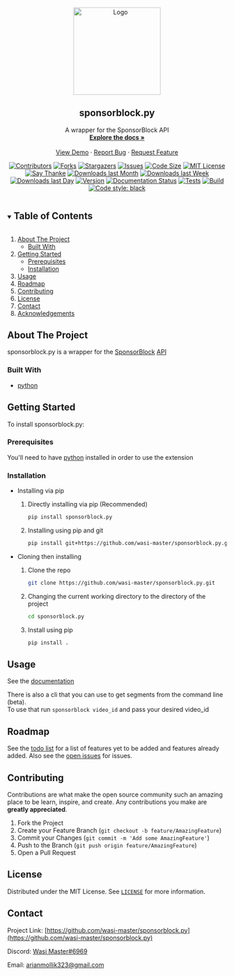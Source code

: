 <!-- markdownlint-disable-file MD033-->

<!-- PROJECT LOGO -->
<br/>
<p align="center">
  <a href="https://github.com/wasi-master/sponsorblock.py">
    <img src="https://raw.githubusercontent.com/wasi-master/sponsorblock.py/main/images/logo.png" alt="Logo" width="200" height="200">
  </a>

  <h2 align="center">sponsorblock.py</h2>

  <p align="center">
    A wrapper for the SponsorBlock API
    <br />
    <a href="https://sponsorblockpy.readthedocs.io/en/latest/"><strong>Explore the docs »</strong></a>
    <br />
    <br />
    <a href="https://github.com/wasi-master/sponsorblock.py/blob/main/demo.md">View Demo</a>
    ·
    <a href="https://github.com/wasi-master/sponsorblock.py/issues">Report Bug</a>
    ·
    <a href="https://github.com/wasi-master/sponsorblock.py/issues">Request Feature</a>
  </p>
</p>

<p align="center">
   <a href="https://github.com/wasi-master/sponsorblock.py/graphs/contributors"><img src="https://img.shields.io/github/contributors/wasi-master/sponsorblock.py.svg?style=flat" alt="Contributors"></a>
   <a href="https://github.com/wasi-master/sponsorblock.py/network/members"><img src="https://img.shields.io/github/forks/wasi-master/sponsorblock.py.svg?style=flat" alt="Forks"></a>
   <a href="https://github.com/wasi-master/sponsorblock.py/stargazers"><img src="https://img.shields.io/github/stars/wasi-master/sponsorblock.py.svg?style=flat" alt="Stargazers"></a>
   <a href="https://github.com/wasi-master/sponsorblock.py/issues"><img src="https://img.shields.io/github/issues/wasi-master/sponsorblock.py.svg?style=flat" alt="Issues"></a>
   <a href="https://github.com/wasi-master/sponsorblock.py"><img src="https://img.shields.io/github/languages/code-size/wasi-master/sponsorblock.py.svg?style=flat" alt="Code Size"></a>
   <a href="https://github.com/wasi-master/sponsorblock.py/blob/master/LICENSE"><img src="https://img.shields.io/github/license/wasi-master/sponsorblock.py.svg?style=flat" alt="MIT License"></a>
   <a href="https://saythanks.io/to/wasi-master"><img src="https://img.shields.io/badge/Say%20Thanks-!-1EAEDB.svg" alt="Say Thanke"></a>
   <a href="https://pypistats.org/packages/sponsorblock.py"><img src="https://img.shields.io/pypi/dm/sponsorblock.py.svg?style=flat" alt="Downloads last Month"></a>
   <a href="https://pypistats.org/packages/sponsorblock.py"><img src="https://img.shields.io/pypi/dw/sponsorblock.py.svg?style=flat" alt="Downloads last Week"></a>
   <a href="https://pypistats.org/packages/sponsorblock.py"><img src="https://img.shields.io/pypi/dd/sponsorblock.py.svg?style=flat" alt="Downloads last Day"></a>
   <a href="https://pypi.org/project/sponsorblock.py/#history"><img src="https://img.shields.io/pypi/v/sponsorblock.py.svg" alt="Version"></a>
   <a href='https://sponsorblockpy.readthedocs.io/en/latest/?badge=latest'><img src='https://readthedocs.org/projects/sponsorblockpy/badge/?version=latest' alt='Documentation Status' /></a>
   <a href="https://github.com/wasi-master/sponsorblock.py/actions/workflows/python-app.yml"><img src="https://img.shields.io/github/workflow/status/wasi-master/sponsorblock.py/Python%20application.svg?label=tests" alt="Tests"></a>
   <a href="https://github.com/wasi-master/sponsorblock.py/actions/workflows/python-publish.yml"><img src="https://img.shields.io/github/workflow/status/wasi-master/sponsorblock.py/Upload%20Python%20Package.svg?label=build" alt="Build"></a>
   <a href="https://github.com/psf/black"><img src="https://img.shields.io/badge/code%20style-black-000000.svg" alt="Code style: black"></a>
</p>

<!-- TABLE OF CONTENTS -->
<details open="open">
  <summary><h2 style="display: inline-block">Table of Contents</h2></summary>
  <ol>
    <li>
      <a href="#about-the-project">About The Project</a>
      <ul>
        <li><a href="#built-with">Built With</a></li>
      </ul>
    </li>
    <li>
      <a href="#getting-started">Getting Started</a>
      <ul>
        <li><a href="#prerequisites">Prerequisites</a></li>
        <li><a href="#installation">Installation</a></li>
      </ul>
    </li>
    <li><a href="#usage">Usage</a></li>
    <li><a href="#roadmap">Roadmap</a></li>
    <li><a href="#contributing">Contributing</a></li>
    <li><a href="#license">License</a></li>
    <li><a href="#contact">Contact</a></li>
    <li><a href="#acknowledgements">Acknowledgements</a></li>
  </ol>
</details>

<!-- ABOUT THE PROJECT -->
## About The Project

sponsorblock.py is a wrapper for the [SponsorBlock](https://sponsor.ajay.app) [API](https://wiki.sponsor.ajay.app/index.php/API_Docs)

### Built With

* [python](https://www.python.org)

<!-- GETTING STARTED -->
## Getting Started

To install sponsorblock.py:

### Prerequisites

You'll need to have [python](https://www.python.org) installed in order to use the extension

### Installation

* Installing via pip
  1. Directly installing via pip (Recommended)

     ```sh
     pip install sponsorblock.py
     ```

  2. Installing using pip and git

     ```sh
     pip install git+https://github.com/wasi-master/sponsorblock.py.git
     ```

* Cloning then installing
  1. Clone the repo

     ```sh
     git clone https://github.com/wasi-master/sponsorblock.py.git
     ```

  2. Changing the current working directory to the directory of the project

     ```sh
     cd sponsorblock.py
     ```

  3. Install using pip

     ```sh
     pip install .
     ```

<!-- USAGE EXAMPLES -->
## Usage

See the [documentation](https://sponsorblockpy.readthedocs.io/en/latest/)

There is also a cli that you can use to get segments from the command line (beta).\
To use that run `sponsorblock video_id` and pass your desired video_id

## Roadmap

See the [todo list](https://github.com/wasi-master/sponsorblock.py/blob/main/TODO.md) for a list of features yet to be added and features already added.
Also see the [open issues](https://github.com/wasi-master/sponsorblock.py/issues) for issues.

<!-- CONTRIBUTING -->
## Contributing

Contributions are what make the open source community such an amazing place to be learn, inspire, and create. Any contributions you make are **greatly appreciated**.

1. Fork the Project
2. Create your Feature Branch (`git checkout -b feature/AmazingFeature`)
3. Commit your Changes (`git commit -m 'Add some AmazingFeature'`)
4. Push to the Branch (`git push origin feature/AmazingFeature`)
5. Open a Pull Request

<!-- LICENSE -->
## License

Distributed under the MIT License. See [`LICENSE`](LICENSE) for more information.

<!-- CONTACT -->
## Contact

Project Link: [https://github.com/wasi-master/sponsorblock.py](https://github.com/wasi-master/sponsorblock.py)

Discord: [Wasi Master#6969](https://discord.com/users/723234115746398219)

Email: [arianmollik323@gmail.com](mailto:arianmollik323@gmail.com)
